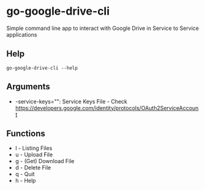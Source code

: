 # go-google-drive-cli

Simple command line app to interact with Google Drive in Service to Service applications

## Help
```
go-google-drive-cli --help
```

## Arguments
*  -service-keys="": Service Keys File - Check https://developers.google.com/identity/protocols/OAuth2ServiceAccount

## Functions
* l - Listing Files
* u - Upload File
* g - (Get) Download File
* d - Delete File
* q - Quit
* h - Help